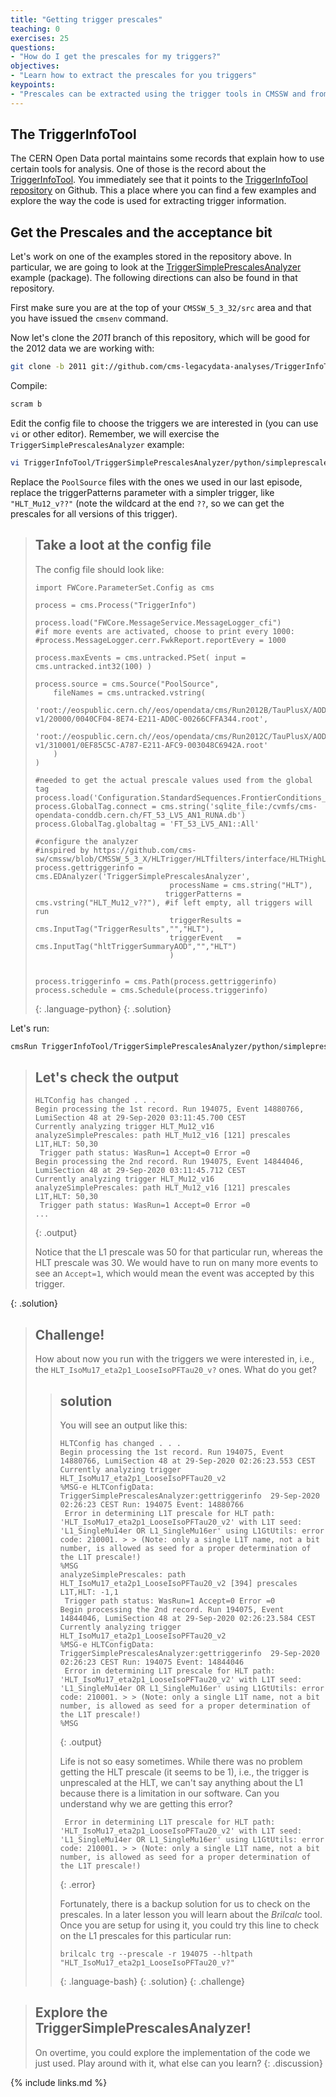 ```yaml
---
title: "Getting trigger prescales"
teaching: 0
exercises: 25
questions:
- "How do I get the prescales for my triggers?"
objectives:
- "Learn how to extract the prescales for you triggers"
keypoints:
- "Prescales can be extracted using the trigger tools in CMSSW and from the *brilcalc* tool."
---
```


## The TriggerInfoTool

The CERN Open Data portal maintains some records that explain how to use certain tools for analysis.  One of those is the record about the [TriggerInfoTool](http://opendata.cern.ch/record/5004).  You immediately see that it points to the [TriggerInfoTool repository](https://github.com/cms-opendata-analyses/TriggerInfoTool/tree/2011) on Github.  This a place where you can find a few examples and explore the way the code is used for extracting trigger information.

## Get the Prescales and the acceptance bit

Let's work on one of the examples stored in the repository above.  In particular, we are going to look at the [TriggerSimplePrescalesAnalyzer](https://github.com/cms-opendata-analyses/TriggerInfoTool/tree/2011/TriggerSimplePrescalesAnalyzer) example (package).  The following directions can also be found in that repository.

First make sure you are at the top of your `CMSSW_5_3_32/src` area and that you have issued the `cmsenv` command.

Now let's clone the *2011* branch of this repository, which will be good for the 2012 data we are working with:

```bash
git clone -b 2011 git://github.com/cms-legacydata-analyses/TriggerInfoTool.git
```

Compile:

```bash
scram b
```

Edit the config file to choose the triggers we are interested in (you can use `vi` or other editor).  Remember, we will exercise the `TriggerSimplePrescalesAnalyzer` example:

```bash
vi TriggerInfoTool/TriggerSimplePrescalesAnalyzer/python/simpleprescalesinfoanalyzer_cfg.py
```
Replace the `PoolSource` files with the ones we used in our last episode, replace the triggerPatterns parameter with a simpler trigger, like `"HLT_Mu12_v??"` (note the wildcard at the end `??`, so we can get the prescales for all versions of this trigger).

> ## Take a loot at the config file
>
> The config file should look like:
> ~~~
> import FWCore.ParameterSet.Config as cms
>
> process = cms.Process("TriggerInfo")
>
> process.load("FWCore.MessageService.MessageLogger_cfi")
> #if more events are activated, choose to print every 1000:
> #process.MessageLogger.cerr.FwkReport.reportEvery = 1000
>
> process.maxEvents = cms.untracked.PSet( input = cms.untracked.int32(100) )
>
> process.source = cms.Source("PoolSource",
>     fileNames = cms.untracked.vstring(
>         'root://eospublic.cern.ch//eos/opendata/cms/Run2012B/TauPlusX/AOD/22Jan2013-v1/20000/0040CF04-8E74-E211-AD0C-00266CFFA344.root',
>         'root://eospublic.cern.ch//eos/opendata/cms/Run2012C/TauPlusX/AOD/22Jan2013-v1/310001/0EF85C5C-A787-E211-AFC9-003048C6942A.root'
>     )
> )
>
> #needed to get the actual prescale values used from the global tag
> process.load('Configuration.StandardSequences.FrontierConditions_GlobalTag_cff')
> process.GlobalTag.connect = cms.string('sqlite_file:/cvmfs/cms-opendata-conddb.cern.ch/FT_53_LV5_AN1_RUNA.db')
> process.GlobalTag.globaltag = 'FT_53_LV5_AN1::All'
>
> #configure the analyzer
> #inspired by https://github.com/cms-sw/cmssw/blob/CMSSW_5_3_X/HLTrigger/HLTfilters/interface/HLTHighLevel.h
> process.gettriggerinfo = cms.EDAnalyzer('TriggerSimplePrescalesAnalyzer',
>                               processName = cms.string("HLT"),
>                              triggerPatterns = cms.vstring("HLT_Mu12_v??"), #if left empty, all triggers will run
>                               triggerResults = cms.InputTag("TriggerResults","","HLT"),
>                               triggerEvent   = cms.InputTag("hltTriggerSummaryAOD","","HLT")
>                               )
>
>
> process.triggerinfo = cms.Path(process.gettriggerinfo)
> process.schedule = cms.Schedule(process.triggerinfo)
> ~~~
> {: .language-python}
{: .solution}

Let's run:

```bash
cmsRun TriggerInfoTool/TriggerSimplePrescalesAnalyzer/python/simpleprescalesinfoanalyzer_cfg.py  > full_prescales.log 2>&1 &
```

> ## Let's check the output
>
> ~~~
> HLTConfig has changed . . .
> Begin processing the 1st record. Run 194075, Event 14880766, LumiSection 48 at 29-Sep-2020 03:11:45.700 CEST
> Currently analyzing trigger HLT_Mu12_v16
> analyzeSimplePrescales: path HLT_Mu12_v16 [121] prescales L1T,HLT: 50,30
>  Trigger path status: WasRun=1 Accept=0 Error =0
> Begin processing the 2nd record. Run 194075, Event 14844046, LumiSection 48 at 29-Sep-2020 03:11:45.712 CEST
> Currently analyzing trigger HLT_Mu12_v16
> analyzeSimplePrescales: path HLT_Mu12_v16 [121] prescales L1T,HLT: 50,30
>  Trigger path status: WasRun=1 Accept=0 Error =0
> ...
> ~~~
> {: .output}
>
> Notice that the L1 prescale was 50 for that particular run, whereas the HLT prescale was 30.  We would have to run on many more events to see an `Accept=1`, which would mean the event was accepted by this trigger.  
>
{: .solution}

> ## Challenge!
>
> How about now you run with the triggers we were interested in, i.e., the `HLT_IsoMu17_eta2p1_LooseIsoPFTau20_v?` ones.  What do you get?
>
> > ## solution
> >
> > You will see an output like this:
> > ~~~
> > HLTConfig has changed . . .
> > Begin processing the 1st record. Run 194075, Event 14880766, LumiSection 48 at 29-Sep-2020 02:26:23.553 CEST
> > Currently analyzing trigger HLT_IsoMu17_eta2p1_LooseIsoPFTau20_v2
> > %MSG-e HLTConfigData:  TriggerSimplePrescalesAnalyzer:gettriggerinfo  29-Sep-2020 02:26:23 CEST Run: 194075 Event: 14880766
> >  Error in determining L1T prescale for HLT path: 'HLT_IsoMu17_eta2p1_LooseIsoPFTau20_v2' with L1T seed: 'L1_SingleMu14er OR L1_SingleMu16er' using L1GtUtils: error code: 210001. > > (Note: only a single L1T name, not a bit number, is allowed as seed for a proper determination of the L1T prescale!)
> > %MSG
> > analyzeSimplePrescales: path HLT_IsoMu17_eta2p1_LooseIsoPFTau20_v2 [394] prescales L1T,HLT: -1,1
> >  Trigger path status: WasRun=1 Accept=0 Error =0
> > Begin processing the 2nd record. Run 194075, Event 14844046, LumiSection 48 at 29-Sep-2020 02:26:23.584 CEST
> > Currently analyzing trigger HLT_IsoMu17_eta2p1_LooseIsoPFTau20_v2
> > %MSG-e HLTConfigData:  TriggerSimplePrescalesAnalyzer:gettriggerinfo  29-Sep-2020 02:26:23 CEST Run: 194075 Event: 14844046
> >  Error in determining L1T prescale for HLT path: 'HLT_IsoMu17_eta2p1_LooseIsoPFTau20_v2' with L1T seed: 'L1_SingleMu14er OR L1_SingleMu16er' using L1GtUtils: error code: 210001. > > (Note: only a single L1T name, not a bit number, is allowed as seed for a proper determination of the L1T prescale!)
> > %MSG
> > ~~~
> > {: .output}
> >
> > Life is not so easy sometimes.  While there was no problem getting the HLT prescale (it seems to be 1), i.e., the trigger is unprescaled at the HLT, we can't say
> > anything about the L1 because there is a limitation in our software.  Can you understand why we are getting this error?
> >
> > ~~~
> >  Error in determining L1T prescale for HLT path: 'HLT_IsoMu17_eta2p1_LooseIsoPFTau20_v2' with L1T seed: 'L1_SingleMu14er OR L1_SingleMu16er' using L1GtUtils: error code: 210001. > > (Note: only a single L1T name, not a bit number, is allowed as seed for a proper determination of the L1T prescale!)
> > ~~~
> > {: .error}
> >
> > Fortunately, there is a backup solution for us to check on the prescales.  In a later lesson you will learn about the *Brilcalc* tool.  Once you are setup for using it, you could try this line to check on the L1 prescales for this particular run:
> >
> > ~~~
> > brilcalc trg --prescale -r 194075 --hltpath "HLT_IsoMu17_eta2p1_LooseIsoPFTau20_v?"
> > ~~~
> > {: .language-bash}
> {: .solution}
{: .challenge}

> ## Explore the TriggerSimplePrescalesAnalyzer!
>
> On overtime, you could explore the implementation of the code we just used.  Play around with it, what else can you learn?
{: .discussion}



{% include links.md %}
